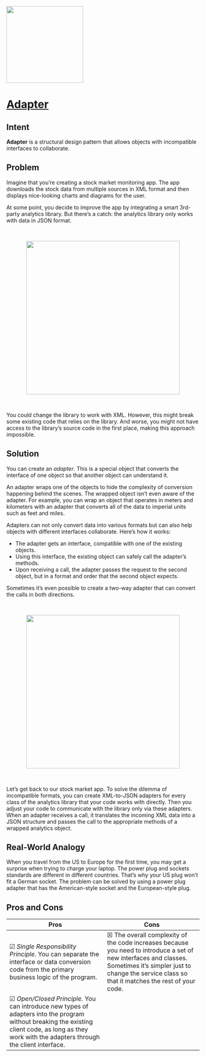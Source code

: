 <p align="left">
<img src="https://github.com/user-attachments/assets/e661de63-1632-4909-88db-3bc90bf9aa5b" width="200" />
</p>

# [Adapter](https://refactoring.guru/design-patterns/adapter)

## Intent

**Adapter** is a structural design pattern that allows objects with incompatible interfaces to collaborate.

## Problem

Imagine that you’re creating a stock market monitoring app. The app downloads the stock data from multiple sources in XML format and then displays nice-looking charts and diagrams for the user.

At some point, you decide to improve the app by integrating a smart 3rd-party analytics library. But there’s a catch: the analytics library only works with data in JSON format.

<br/>
<p align="center">
  <img src="https://github.com/user-attachments/assets/7b415e69-f709-4612-829c-f23b60501eb5" width="400" />
</p>
<br/>
 
You could change the library to work with XML. However, this might break some existing code that relies on the library. And worse, you might not have access to the library’s source code in the first place, making this approach impossible.

## Solution

You can create an *adapter*. This is a special object that converts the interface of one object so that another object can understand it.

An adapter wraps one of the objects to hide the complexity of conversion happening behind the scenes. The wrapped object isn’t even aware of the adapter. For example, you can wrap an object that operates in meters and kilometers with an adapter that converts all of the data to imperial units such as feet and miles.

Adapters can not only convert data into various formats but can also help objects with different interfaces collaborate. Here’s how it works:

- The adapter gets an interface, compatible with one of the existing objects.
- Using this interface, the existing object can safely call the adapter’s methods.
- Upon receiving a call, the adapter passes the request to the second object, but in a format and order that the second object expects.

Sometimes it’s even possible to create a two-way adapter that can convert the calls in both directions.

<br/>
<p align="center">
  <img src="https://github.com/user-attachments/assets/475520bb-5236-4c10-8b3f-da37f88e0fe1" width="400" />
</p>
<br/>

Let’s get back to our stock market app. To solve the dilemma of incompatible formats, you can create XML-to-JSON adapters for every class of the analytics library that your code works with directly. Then you adjust your code to communicate with the library only via these adapters. When an adapter receives a call, it translates the incoming XML data into a JSON structure and passes the call to the appropriate methods of a wrapped analytics object.

## Real-World Analogy

When you travel from the US to Europe for the first time, you may get a surprise when trying to charge your laptop. The power plug and sockets standards are different in different countries. That’s why your US plug won’t fit a German socket. The problem can be solved by using a power plug adapter that has the American-style socket and the European-style plug.

## Pros and Cons

| Pros | Cons |
| ----------- | ----------- |
|☑ *Single Responsibility Principle*. You can separate the interface or data conversion code from the primary business logic of the program.|☒ The overall complexity of the code increases because you need to introduce a set of new interfaces and classes. Sometimes it’s simpler just to change the service class so that it matches the rest of your code.|
|☑ *Open/Closed Principle*. You can introduce new types of adapters into the program without breaking the existing client code, as long as they work with the adapters through the client interface.||



